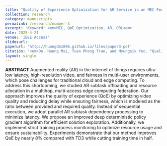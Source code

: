 ```yaml
---
title: "Quality of Experience Optimization for AR Service in an MEC Federation System"
collection: research
category: manuscripts
permalink: /research/number-3
excerpt: 'Keyword: <em>MEC, QoE Optimization, AR, DRL<em>'
date: 2025-4-21
venue: 'IEEE Access'
slidesurl: 
paperurl: 'http://huongdm1896.github.io/files/paper3.pdf'
citation: '<em>Do, Huong Mai, Tuan Phong Tran, and Myungsik Yoo. "Quality of Experience Optimization for AR Service in an MEC Federation System." IEEE Access (2025).<em>'
layout: single
---
```


**ABSTRACT** Augmented reality (AR) in the internet of things requires ultra-low latency, high-resolution video, and fairness in multi-user environments, which pose challenges for traditional cloud and edge computing. To address this shortcoming, we studied AR subtask offloading and resource allocation in a multihop, multi-access edge computing federation. Our approach improves the quality of experience (QoE) by optimizing video quality and reducing delay while ensuring fairness, which is modeled as the ratio between provided and required quality. Instead of sequential execution, we adopt parallel AR subtask dependency processing to minimize latency. We propose an improved deep deterministic policy gradient algorithm for efficient solution exploration. Additionally, we implement strict training process monitoring to optimize resource usage and ensure sustainability. Experiments demonstrate that our method improves QoE by nearly 8% compared with TD3 while cutting training time in half.